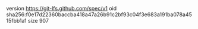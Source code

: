 version https://git-lfs.github.com/spec/v1
oid sha256:f0e17d22360baccba418a47a26b91c2bf93c04f3e683a191ba078a4515fbb1a1
size 907
